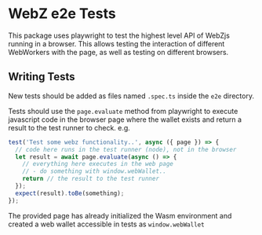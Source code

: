 # WebZ e2e Tests

This package uses playwright to test the highest level API of WebZjs running in a browser. This allows testing the interaction of different WebWorkers with the page, as well as testing on different browsers.

## Writing Tests

New tests should be added as files named `.spec.ts` inside the `e2e` directory.

Tests should use the `page.evaluate` method from playwright to execute javascript code in the browser page where the wallet exists and return a result to the test runner to check. e.g.

```typescript
test('Test some webz functionality..', async ({ page }) => {
  // code here runs in the test runner (node), not in the browser
  let result = await page.evaluate(async () => {
    // everything here executes in the web page
    // - do something with window.webWallet..
    return // the result to the test runner
  });
  expect(result).toBe(something);
});
```

The provided page has already initialized the Wasm environment and created a web wallet accessible in tests as `window.webWallet`
